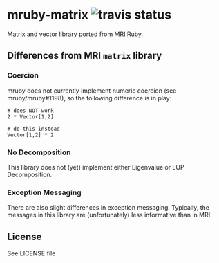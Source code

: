 # mruby-matrix ![travis status](https://travis-ci.org/listrophy/mruby-matrix.svg)

Matrix and vector library ported from MRI Ruby.

## Differences from MRI `matrix` library

### Coercion

mruby does not currently implement numeric coercion (see mruby/mruby#1198), so the following difference is in play:

    # does NOT work
    2 * Vector[1,2]

    # do this instead
    Vector[1,2] * 2

### No Decomposition
This library does not (yet) implement either Eigenvalue or LUP Decomposition.

### Exception Messaging

There are also slight differences in exception messaging. Typically, the messages in this library are (unfortunately) less informative than in MRI.

## License

See LICENSE file
